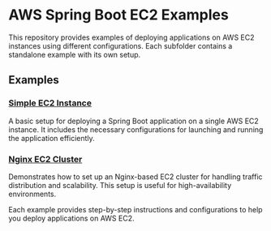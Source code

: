 # AWS Spring Boot EC2 Examples

This repository provides examples of deploying applications on AWS EC2 instances using different configurations. Each subfolder contains a standalone example with its own setup.

## Examples

### [Simple EC2 Instance](simple-ec2-instance/README.md)
A basic setup for deploying a Spring Boot application on a single AWS EC2 instance. It includes the necessary configurations for launching and running the application efficiently.

### [Nginx EC2 Cluster](nginx-ec2-cluster/README.md)
Demonstrates how to set up an Nginx-based EC2 cluster for handling traffic distribution and scalability. This setup is useful for high-availability environments.

Each example provides step-by-step instructions and configurations to help you deploy applications on AWS EC2.
